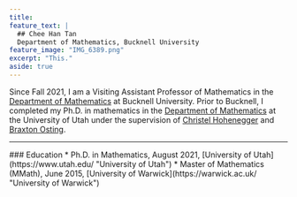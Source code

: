 ```yaml
---
title: 
feature_text: |
  ## Chee Han Tan
  Department of Mathematics, Bucknell University
feature_image: "IMG_6389.png"
excerpt: "This."
aside: true
---
```


Since Fall 2021, I am a Visiting Assistant Professor of Mathematics in the [Department of Mathematics](https://www.bucknell.edu/academics/college-arts-sciences/academic-departments-programs/mathematics "Department of Mathematics") at Bucknell University. Prior to Bucknell, I completed my Ph.D. in mathematics in the [Department of Mathematics](https://math.utah.edu "Department of Mathematics") at the University of Utah under the supervision of [Christel Hohenegger](https://math.utah.edu/~choheneg "Christel Hohenegger" ) and [Braxton Osting](https://math.utah.edu/~osting "Braxton Osting" ). 
<hr/>
### Education
* Ph.D. in Mathematics, August 2021, [University of Utah](https://www.utah.edu/ "University of Utah")
* Master of Mathematics (MMath), June 2015, [University of Warwick](https://warwick.ac.uk/ "University of Warwick")



